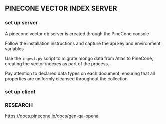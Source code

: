 ## PINECONE VECTOR INDEX SERVER

### set up server

A pinecone vector db server is created through the PineCone console

Follow the installation instructions and capture the api key and environment variables

Use the ```ingest.py``` script to migrate mongo data from Atlas to PineCone, creating the vector indexes as part of the process.

Pay attention to declared data types on each document, ensuring that all properties are uniformly cleansed throughout the collection




### set up client



### RESEARCH

https://docs.pinecone.io/docs/gen-qa-openai



